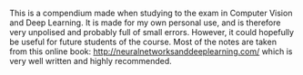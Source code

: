 This is a compendium made when studying to the exam in Computer Vision and Deep Learning. It is made for my own personal use, and is therefore very unpolised and probably full of small errors. However, it could hopefully be useful for future students of the course. Most of the notes are taken from this online book: http://neuralnetworksanddeeplearning.com/ which is very well written and highly recommended. 